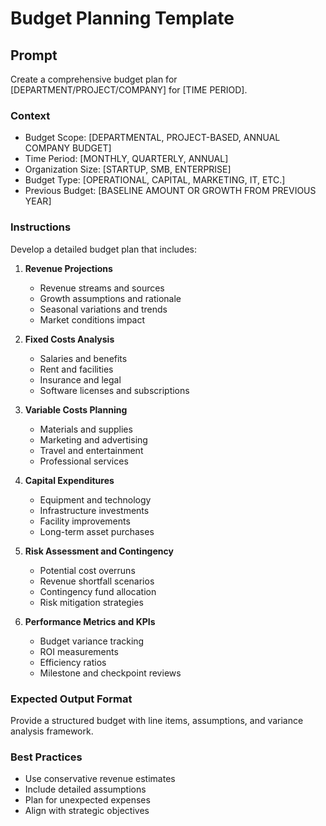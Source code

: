 # Budget Planning Template

## Prompt
Create a comprehensive budget plan for [DEPARTMENT/PROJECT/COMPANY] for [TIME PERIOD].

### Context
- Budget Scope: [DEPARTMENTAL, PROJECT-BASED, ANNUAL COMPANY BUDGET]
- Time Period: [MONTHLY, QUARTERLY, ANNUAL]
- Organization Size: [STARTUP, SMB, ENTERPRISE]
- Budget Type: [OPERATIONAL, CAPITAL, MARKETING, IT, ETC.]
- Previous Budget: [BASELINE AMOUNT OR GROWTH FROM PREVIOUS YEAR]

### Instructions
Develop a detailed budget plan that includes:

1. **Revenue Projections**
   - Revenue streams and sources
   - Growth assumptions and rationale
   - Seasonal variations and trends
   - Market conditions impact

2. **Fixed Costs Analysis**
   - Salaries and benefits
   - Rent and facilities
   - Insurance and legal
   - Software licenses and subscriptions

3. **Variable Costs Planning**
   - Materials and supplies
   - Marketing and advertising
   - Travel and entertainment
   - Professional services

4. **Capital Expenditures**
   - Equipment and technology
   - Infrastructure investments
   - Facility improvements
   - Long-term asset purchases

5. **Risk Assessment and Contingency**
   - Potential cost overruns
   - Revenue shortfall scenarios
   - Contingency fund allocation
   - Risk mitigation strategies

6. **Performance Metrics and KPIs**
   - Budget variance tracking
   - ROI measurements
   - Efficiency ratios
   - Milestone and checkpoint reviews

### Expected Output Format
Provide a structured budget with line items, assumptions, and variance analysis framework.

### Best Practices
- Use conservative revenue estimates
- Include detailed assumptions
- Plan for unexpected expenses
- Align with strategic objectives